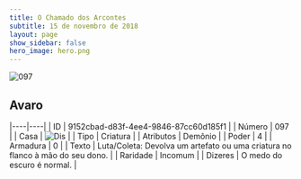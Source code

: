 ```yaml
---
title: O Chamado dos Arcontes
subtitle: 15 de novembro de 2018
layout: page
show_sidebar: false
hero_image: hero.png
---
```


![097](https://cdn.keyforgegame.com/media/card_front/pt/341_097_RM5XHC9QXGC5_pt.png)

## Avaro

|----|----|
| ID | 9152cbad-d83f-4ee4-9846-87cc60d185f1 |
| Número | 097 |
| Casa | ![Dis](https://archonarcana.com/images/thumb/e/e8/Dis.png/22px-Dis.png "Dis") |
| Tipo | Criatura |
| Atributos | Demônio |
| Poder | 4 |
| Armadura | 0 |
| Texto | Luta/Coleta: Devolva um artefato ou uma criatura no flanco à mão do seu dono. |
| Raridade | Incomum |
| Dizeres | O medo do escuro é normal. |
